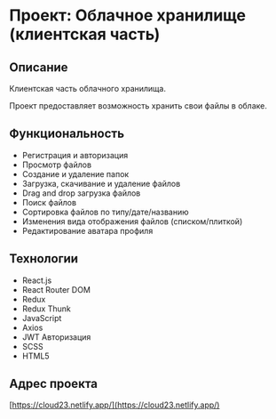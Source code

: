 # Проект: Облачное хранилище (клиентская часть)

## Описание
Клиентская часть облачного хранилища.

Проект предоставляет возможность хранить свои файлы в облаке.

## Функциональность
* Регистрация и авторизация
* Просмотр файлов
* Создание и удаление папок
* Загрузка, скачивание и удаление файлов
* Drag and drop загрузка файлов
* Поиск файлов
* Сортировка файлов по типу/дате/названию
* Изменения вида отображения файлов (списком/плиткой)
* Редактирование аватара профиля

## Технологии
* React.js
* React Router DOM
* Redux
* Redux Thunk
* JavaScript
* Axios
* JWT Авторизация
* SCSS
* HTML5

## Адрес проекта
[https://cloud23.netlify.app/](https://cloud23.netlify.app/)

